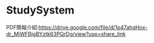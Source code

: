 # StudySystem
PDF簡報介紹:https://drive.google.com/file/d/1p47ahqHox-dr_MiWFBjgBYztk63PQrDg/view?usp=share_link
